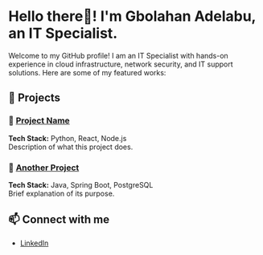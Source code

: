 # Hello there👋! I'm Gbolahan Adelabu, an IT Specialist.
Welcome to my GitHub profile! I am an IT Specialist with hands-on experience in cloud infrastructure, network security, and IT support solutions. Here are some of my featured works:

## 🚀 Projects
### 🔹 [Project Name](https://github.com/Gbolahan12/your-project)
**Tech Stack:** Python, React, Node.js  
Description of what this project does.

### 🔹 [Another Project](https://github.com/Gbolahan12/another-project)
**Tech Stack:** Java, Spring Boot, PostgreSQL  
Brief explanation of its purpose.

## 📫 Connect with me
- [LinkedIn](https://www.linkedin.com/in/gbolahan-adelabu/)

<!--
**Gbolahan12/Gbolahan12** is a ✨ _special_ ✨ repository because its `README.md` (this file) appears on your GitHub profile.

Here are some ideas to get you started:

- 🔭 I’m currently working on ...
- 🌱 I’m currently learning ...
- 👯 I’m looking to collaborate on ...
- 🤔 I’m looking for help with ...
- 💬 Ask me about ...
- 📫 How to reach me: ...
- 😄 Pronouns: ...
- ⚡ Fun fact: ...
-->

